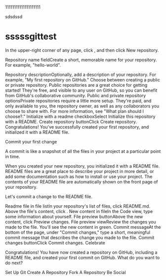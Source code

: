 11111111111111111111














sdsdssd


sssssgittest
=======
In the upper-right corner of any page, click , and then click New repository.

Repository name fieldCreate a short, memorable name for your repository. For example, "hello-world".

Repository descriptionOptionally, add a description of your repository. For example, "My first repository on GitHub."
Choose between creating a public or private repository.
Public repositories are a great choice for getting started! They're free, and visible to any user on GitHub, so you can benefit from GitHub's collaborative community.
Public and private repository optionsPrivate repositories require a little more setup. They're paid, and only available to you, the repository owner, as well as any collaborators you choose to share with. For more information, see "What plan should I choose?."
Initialize with a readme checkboxSelect Initialize this repository with a README.
Create repository buttonClick Create repository.
Congratulations! You've successfully created your first repository, and initialized it with a README file.

Commit your first change

A commit is like a snapshot of all the files in your project at a particular point in time.

When you created your new repository, you initialized it with a README file. README files are a great place to describe your project in more detail, or add some documentation such as how to install or use your project. The contents of your README file are automatically shown on the front page of your repository.

Let's commit a change to the README file.

Readme file in file listIn your repository's list of files, click README.md.
Above the file's content, click .
New content in fileIn the Code view, type some information about yourself.
File preview buttonAbove the new content, click Preview changes.
File preview viewReview the changes you made to the file. You'll see the new content in green.
Commit messageAt the bottom of the page, under "Commit changes," type a short, meaningful commit message that describes the change you made to the file.
Commit changes buttonClick Commit changes.
Celebrate

Congratulations! You have now created a repository on GitHub, including a README file, and created your first commit on GitHub. What do you want to do next?

Set Up Git
Create A Repository
Fork A Repository
Be Social
